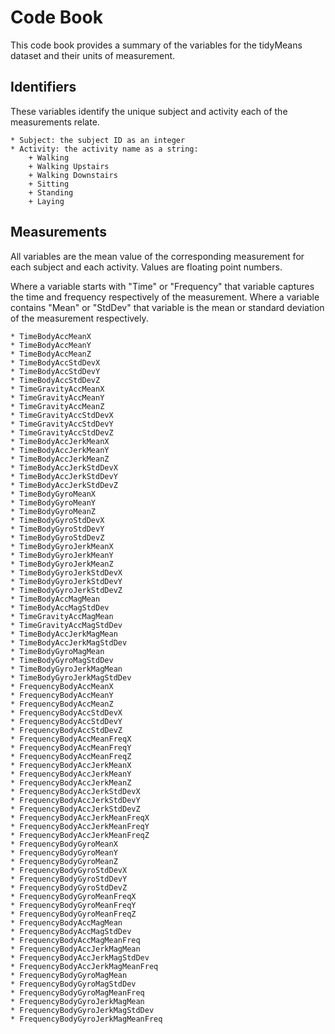 # Code Book
This code book provides a summary of the variables for the tidyMeans dataset and their units of measurement.

## Identifiers
These variables identify the unique subject and activity each of the measurements relate.

	* Subject: the subject ID as an integer
	* Activity: the activity name as a string:
		+ Walking
		+ Walking Upstairs
		+ Walking Downstairs
		+ Sitting
		+ Standing
		+ Laying

## Measurements
All variables are the mean value of the corresponding measurement for each subject and each activity. Values are floating point numbers.

Where a variable starts with "Time" or "Frequency" that variable captures the time and frequency respectively of the measurement.
Where a variable contains "Mean" or "StdDev" that variable is the mean or standard deviation of the measurement respectively.

	* TimeBodyAccMeanX
	* TimeBodyAccMeanY
	* TimeBodyAccMeanZ
	* TimeBodyAccStdDevX
	* TimeBodyAccStdDevY
	* TimeBodyAccStdDevZ
	* TimeGravityAccMeanX
	* TimeGravityAccMeanY
	* TimeGravityAccMeanZ
	* TimeGravityAccStdDevX
	* TimeGravityAccStdDevY
	* TimeGravityAccStdDevZ
	* TimeBodyAccJerkMeanX
	* TimeBodyAccJerkMeanY
	* TimeBodyAccJerkMeanZ
	* TimeBodyAccJerkStdDevX
	* TimeBodyAccJerkStdDevY
	* TimeBodyAccJerkStdDevZ
	* TimeBodyGyroMeanX
	* TimeBodyGyroMeanY
	* TimeBodyGyroMeanZ
	* TimeBodyGyroStdDevX
	* TimeBodyGyroStdDevY
	* TimeBodyGyroStdDevZ
	* TimeBodyGyroJerkMeanX
	* TimeBodyGyroJerkMeanY
	* TimeBodyGyroJerkMeanZ
	* TimeBodyGyroJerkStdDevX
	* TimeBodyGyroJerkStdDevY
	* TimeBodyGyroJerkStdDevZ
	* TimeBodyAccMagMean
	* TimeBodyAccMagStdDev
	* TimeGravityAccMagMean
	* TimeGravityAccMagStdDev
	* TimeBodyAccJerkMagMean
	* TimeBodyAccJerkMagStdDev
	* TimeBodyGyroMagMean
	* TimeBodyGyroMagStdDev
	* TimeBodyGyroJerkMagMean
	* TimeBodyGyroJerkMagStdDev
	* FrequencyBodyAccMeanX
	* FrequencyBodyAccMeanY
	* FrequencyBodyAccMeanZ
	* FrequencyBodyAccStdDevX
	* FrequencyBodyAccStdDevY
	* FrequencyBodyAccStdDevZ
	* FrequencyBodyAccMeanFreqX
	* FrequencyBodyAccMeanFreqY
	* FrequencyBodyAccMeanFreqZ
	* FrequencyBodyAccJerkMeanX
	* FrequencyBodyAccJerkMeanY
	* FrequencyBodyAccJerkMeanZ
	* FrequencyBodyAccJerkStdDevX
	* FrequencyBodyAccJerkStdDevY
	* FrequencyBodyAccJerkStdDevZ
	* FrequencyBodyAccJerkMeanFreqX
	* FrequencyBodyAccJerkMeanFreqY
	* FrequencyBodyAccJerkMeanFreqZ
	* FrequencyBodyGyroMeanX
	* FrequencyBodyGyroMeanY
	* FrequencyBodyGyroMeanZ
	* FrequencyBodyGyroStdDevX
	* FrequencyBodyGyroStdDevY
	* FrequencyBodyGyroStdDevZ
	* FrequencyBodyGyroMeanFreqX
	* FrequencyBodyGyroMeanFreqY
	* FrequencyBodyGyroMeanFreqZ
	* FrequencyBodyAccMagMean
	* FrequencyBodyAccMagStdDev
	* FrequencyBodyAccMagMeanFreq
	* FrequencyBodyAccJerkMagMean
	* FrequencyBodyAccJerkMagStdDev
	* FrequencyBodyAccJerkMagMeanFreq
	* FrequencyBodyGyroMagMean
	* FrequencyBodyGyroMagStdDev
	* FrequencyBodyGyroMagMeanFreq
	* FrequencyBodyGyroJerkMagMean
	* FrequencyBodyGyroJerkMagStdDev
	* FrequencyBodyGyroJerkMagMeanFreq
